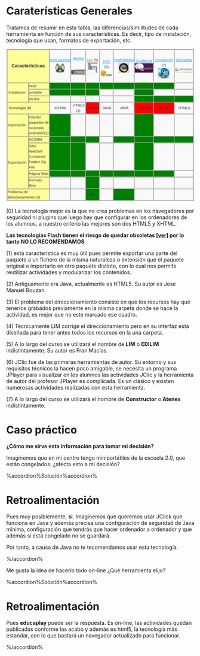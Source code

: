 
# Caraterísticas Generales

Tratamos de resumir en esta tabla, las diferencias/similitudes de cada herramienta en función de sus características. Es decir, tipo de instalación, tecnología que usan, formatos de exportación, etc.

![](img/tablacaract.png)


(0) La tecnología mejor es la que no crea problemas en los navegadores por seguridad ni plugins que luego hay que configurar en los ordenadores de los alumnos, a nuestro criterio las mejores son dos HTML5 y XHTML.

**Las tecnologías Flash tienen el riesgo de quedar obsoletas [[ver](http://www.elmundo.es/blogs/elmundo/el-gadgetoblog/2017/07/25/adobe-acabara-con-flash-en-2020-10-anos.html)] por lo tanto NO LO RECOMENDAMOS**.

(1) esta característica es muy útil pues permite exportar una parte del paquete a un fichero de la misma naturaleza o extensión que el paquete original e importarlo en otro paquete distinto, con lo cual nos permite reutilizar actividades y modularizar los contenidos.

(2) Antiguamente era Java, actualmente es HTML5. Su autor es Jose Manuel Bouzan.

(3) El problema del direccionamiento consiste en que los recursos hay que tenerlos grabados previamente en la misma carpeta donde se hace la actividad, es mejor que no este marcado ese cuadro.

(4) Técnicamente LIM corrige el direccionamiento pero en su interfaz está diseñada para tener antes todos los recursos en la una carpeta.

(5) A lo largo del curso se utilizará el nombre de **LIM** o **EDILIM** indistintamente. Su autor es Fran Macías.

(6) JClic fue de las primeras herramientas de autor. Su entorno y sus requisitos técnicos la hacen poco amigable, se necesita un programa JPlayer para visualizar en los alumnos las actividades JClic y la herramienta de autor del profesor JPlayer es complicada. Es un clásico y existen numerosas actividades realizadas con esta herramienta.

(7) A lo largo del curso se utilizará el nombre de **Constructor** o **Atenex** indistintamente.

# Caso práctico

**¿Cómo me sirve esta información para tomar mi decisión?**

Imaginemos que en mi centro tengo miniportátiles de la escuela 2.0, que están congelados. ¿afecta esto a mi decisión?

%accordion%Solución%accordion%

# Retroalimentación

Pues muy posiblemente, **si**. Imaginemos que queremos usar JClick que funciona en Java y además precisa una configuración de seguridad de Java mínima, configuración que tendrás que hacer ordenador a ordenador y que además si está congelado no se guardará.

Por tanto, a causa de Java no te tecomendamos usar esta tecnología.

%/accordion%


Me gusta la idea de hacerlo todo on-line ¿Qué herramienta elijo?

%accordion%Solución%accordion%

# Retroalimentación

Pues **educaplay** puede ser la respuesta. Es on-line, las actividades quedan publicadas conforme las acabo y además es html5, la tecnología más estandar, con lo que bastará un navegador actualizado para funcionar.


%/accordion%

